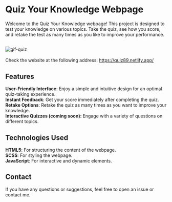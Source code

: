 # Quiz Your Knowledge Webpage
Welcome to the Quiz Your Knowledge webpage! This project is designed to test your knowledge on various topics. Take the quiz, see how you score, and retake the test as many times as you like to improve your performance.
## 

![gif-quiz](https://github.com/Anca2022/quiz/assets/98110730/a7968e0f-51a8-4bd2-b03f-93f55973d5de)
</br> </br>
Check the website at the following address: https://quiz89.netlify.app/ 

## Features
<b>User-Friendly Interface</b>: Enjoy a simple and intuitive design for an optimal quiz-taking experience.</br>
<b>Instant Feedback</b>: Get your score immediately after completing the quiz.</br>
<b>Retake Options</b>: Retake the quiz as many times as you want to improve your knowledge.</br>
<b>Interactive Quizzes (coming soon): </b> Engage with a variety of questions on different topics. 

## Technologies Used
<b>HTML5</b>: For structuring the content of the webpage.</br>
<b>SCSS</b>: For styling the webpage.</br>
<b>JavaScript</b>: For interactive and dynamic elements.

## Contact
If you have any questions or suggestions, feel free to open an issue or contact me.
